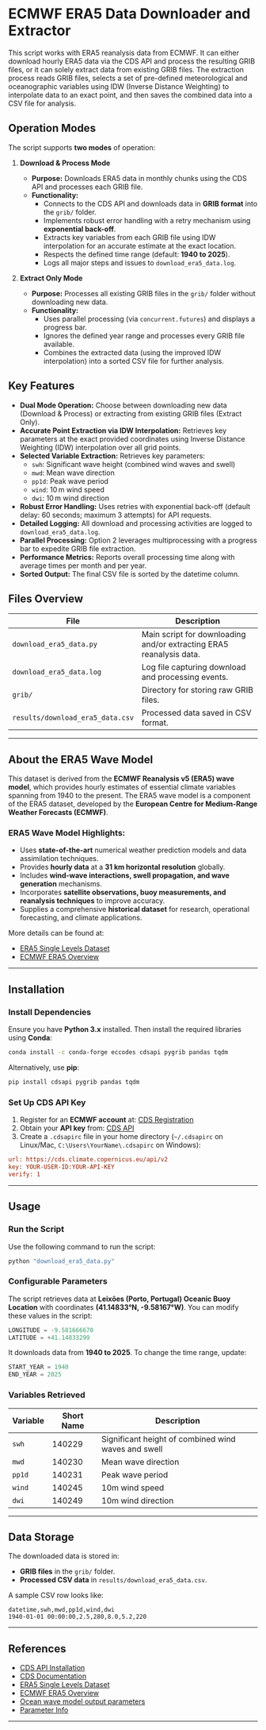# ECMWF ERA5 Data Downloader and Extractor

This script works with ERA5 reanalysis data from ECMWF. It can either download hourly 
ERA5 data via the CDS API and process the resulting GRIB files, or it can solely extract 
data from existing GRIB files. The extraction process reads GRIB files, selects a set of 
pre-defined meteorological and oceanographic variables using IDW (Inverse Distance Weighting)
to interpolate data to an exact point, and then saves the combined data into a CSV file 
for analysis.

## Operation Modes

The script supports **two modes** of operation:

1. **Download & Process Mode**
   - **Purpose:** Downloads ERA5 data in monthly chunks using the CDS API and processes each GRIB file.
   - **Functionality:**
     - Connects to the CDS API and downloads data in **GRIB format** into the `grib/` folder.
     - Implements robust error handling with a retry mechanism using **exponential back-off**.
     - Extracts key variables from each GRIB file using IDW interpolation for an accurate estimate at the exact location.
     - Respects the defined time range (default: **1940 to 2025**).
     - Logs all major steps and issues to `download_era5_data.log`.

2. **Extract Only Mode**
   - **Purpose:** Processes all existing GRIB files in the `grib/` folder without downloading new data.
   - **Functionality:**
     - Uses parallel processing (via `concurrent.futures`) and displays a progress bar.
     - Ignores the defined year range and processes every GRIB file available.
     - Combines the extracted data (using the improved IDW interpolation) into a sorted CSV file for further analysis.

## Key Features

- **Dual Mode Operation:** Choose between downloading new data (Download & Process) or extracting from existing GRIB files (Extract Only).
- **Accurate Point Extraction via IDW Interpolation:** Retrieves key parameters at the exact provided coordinates using Inverse Distance Weighting (IDW) interpolation over all grid points.
- **Selected Variable Extraction:** Retrieves key parameters:
  - `swh`: Significant wave height (combined wind waves and swell)
  - `mwd`: Mean wave direction
  - `pp1d`: Peak wave period
  - `wind`: 10 m wind speed
  - `dwi`: 10 m wind direction
- **Robust Error Handling:** Uses retries with exponential back-off (default delay: 60 seconds; maximum 3 attempts) for API requests.
- **Detailed Logging:** All download and processing activities are logged to `download_era5_data.log`.
- **Parallel Processing:** Option 2 leverages multiprocessing with a progress bar to expedite GRIB file extraction.
- **Performance Metrics:** Reports overall processing time along with average times per month and per year.
- **Sorted Output:** The final CSV file is sorted by the datetime column.

## Files Overview

| File                             | Description                                                         |
|----------------------------------|---------------------------------------------------------------------|
| `download_era5_data.py`          | Main script for downloading and/or extracting ERA5 reanalysis data. |
| `download_era5_data.log`         | Log file capturing download and processing events.                  |
| `grib/`                          | Directory for storing raw GRIB files.                               |
| `results/download_era5_data.csv` | Processed data saved in CSV format.                                 |

---

## About the ERA5 Wave Model

This dataset is derived from the **ECMWF Reanalysis v5 (ERA5) wave model**, which provides hourly estimates of essential climate variables spanning from 1940 to the present. The ERA5 wave model is a component of the ERA5 dataset, developed by the **European Centre for Medium-Range Weather Forecasts (ECMWF)**.

### ERA5 Wave Model Highlights:
- Uses **state-of-the-art** numerical weather prediction models and data assimilation techniques.
- Provides **hourly data** at a **31 km horizontal resolution** globally.
- Includes **wind-wave interactions, swell propagation, and wave generation** mechanisms.
- Incorporates **satellite observations, buoy measurements, and reanalysis techniques** to improve accuracy.
- Supplies a comprehensive **historical dataset** for research, operational forecasting, and climate applications.

More details can be found at:
- [ERA5 Single Levels Dataset](https://cds.climate.copernicus.eu/datasets/reanalysis-era5-single-levels?tab=overview)
- [ECMWF ERA5 Overview](https://www.ecmwf.int/en/forecasts/dataset/ecmwf-reanalysis-v5)

---

## Installation
### Install Dependencies
Ensure you have **Python 3.x** installed. Then install the required libraries using **Conda**:

```sh
conda install -c conda-forge eccodes cdsapi pygrib pandas tqdm
```

Alternatively, use **pip**:

```sh
pip install cdsapi pygrib pandas tqdm
```

### Set Up CDS API Key
1. Register for an **ECMWF account** at: [CDS Registration](https://cds.climate.copernicus.eu/user/register)
2. Obtain your **API key** from: [CDS API](https://cds.climate.copernicus.eu/api-how-to)
3. Create a `.cdsapirc` file in your home directory (`~/.cdsapirc` on Linux/Mac, `C:\Users\YourName\.cdsapirc` on Windows):

```ini
url: https://cds.climate.copernicus.eu/api/v2
key: YOUR-USER-ID:YOUR-API-KEY
verify: 1
```

---

## Usage
### Run the Script
Use the following command to run the script:

```sh
python "download_era5_data.py"
```

### Configurable Parameters
The script retrieves data at **Leixões (Porto, Portugal) Oceanic Buoy Location** with coordinates **(41.14833°N, -9.58167°W)**. You can modify these values in the script:

```python
LONGITUDE = -9.581666670
LATITUDE = +41.14833299
```

It downloads data from **1940 to 2025**. To change the time range, update:

```python
START_YEAR = 1940
END_YEAR = 2025
```

### Variables Retrieved
| Variable | Short Name | Description |
|----------|-----------|-------------|
| `swh` | 140229 | Significant height of combined wind waves and swell |
| `mwd` | 140230 | Mean wave direction |
| `pp1d` | 140231 | Peak wave period |
| `wind` | 140245 | 10m wind speed |
| `dwi` | 140249 | 10m wind direction |

---

## Data Storage
The downloaded data is stored in:
- **GRIB files** in the `grib/` folder.
- **Processed CSV data** in `results/download_era5_data.csv`.

A sample CSV row looks like:

```csv
datetime,swh,mwd,pp1d,wind,dwi
1940-01-01 00:00:00,2.5,280,8.0,5.2,220
```

---

## References
- [CDS API Installation](https://confluence.ecmwf.int/display/CKB/How+to+install+and+use+CDS+API+on+Windows)
- [CDS Documentation](https://confluence.ecmwf.int/display/CKB/Climate+Data+Store+%28CDS%29+documentation)
- [ERA5 Single Levels Dataset](https://cds.climate.copernicus.eu/datasets/reanalysis-era5-single-levels?tab=overview)
- [ECMWF ERA5 Overview](https://www.ecmwf.int/en/forecasts/dataset/ecmwf-reanalysis-v5)
- [Ocean wave model output parameters](https://confluence.ecmwf.int/download/attachments/59774192/wave_parameters.pdf)
- [Parameter Info](https://codes.ecmwf.int/grib/param-db/)

---
